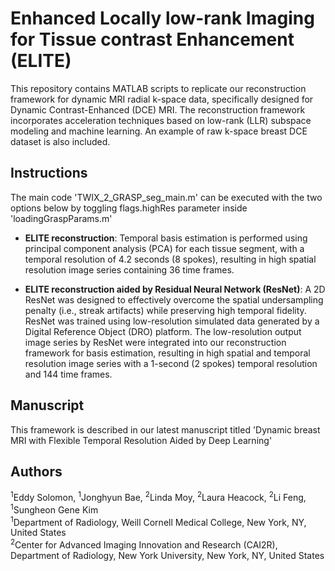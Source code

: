# Enhanced Locally low-rank Imaging for Tissue contrast Enhancement (ELITE)
This repository contains MATLAB scripts to replicate our reconstruction framework for dynamic MRI radial k-space data, specifically designed for Dynamic Contrast-Enhanced (DCE) MRI. The reconstruction framework incorporates acceleration techniques based on low-rank (LLR) subspace modeling and machine learning. An example of raw k-space breast DCE dataset is also included.

## Instructions
The main code 'TWIX_2_GRASP_seg_main.m' can be executed with the two options below by toggling flags.highRes parameter inside 'loadingGraspParams.m'

- **ELITE reconstruction**: Temporal basis estimation is performed using principal component analysis (PCA) for each tissue segment, with a temporal resolution of 4.2 seconds (8 spokes), resulting in high spatial resolution image series containing 36 time frames.
  
- **ELITE reconstruction aided by Residual Neural Network (ResNet)**: A 2D ResNet was designed to effectively overcome the spatial undersampling penalty (i.e., streak artifacts) while preserving high temporal fidelity. ResNet was trained using low-resolution simulated data generated by a Digital Reference Object (DRO) platform. The low-resolution output image series by ResNet were integrated into our reconstruction framework for basis estimation, resulting in high spatial and temporal resolution image series with a 1-second (2 spokes) temporal resolution and 144 time frames. 

## Manuscript
This framework is described in our latest manuscript titled 'Dynamic breast MRI with Flexible Temporal Resolution Aided by Deep Learning'

## Authors
<sup>1</sup>Eddy Solomon, <sup>1</sup>Jonghyun Bae, <sup>2</sup>Linda Moy, <sup>2</sup>Laura Heacock, <sup>2</sup>Li Feng, <sup>1</sup>Sungheon Gene Kim<br />
<sup>1</sup>Department of Radiology, Weill Cornell Medical College, New York, NY, United States<br /> 
<sup>2</sup>Center for Advanced Imaging Innovation and Research (CAI2R), Department of Radiology, New York University, New York, NY, United States









